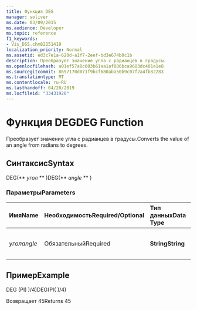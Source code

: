 ```yaml
---
title: Функция DEG
manager: soliver
ms.date: 03/09/2015
ms.audience: Developer
ms.topic: reference
f1_keywords:
- Vis_DSS.chm82251419
localization_priority: Normal
ms.assetid: ed3c7e1a-620d-a1f7-2eef-bd3e674b0c1b
description: Преобразует значение угла с радианцев в градусы.
ms.openlocfilehash: a01ef57a8c003b61aa1af086bca9683dc401a1e8
ms.sourcegitcommit: 8657170d071f9bcf680aba50b9c07f2a4fb82283
ms.translationtype: MT
ms.contentlocale: ru-RU
ms.lasthandoff: 04/28/2019
ms.locfileid: "33431920"
---
```

# <a name="deg-function"></a><span data-ttu-id="78163-103">Функция DEG</span><span class="sxs-lookup"><span data-stu-id="78163-103">DEG Function</span></span>

<span data-ttu-id="78163-104">Преобразует значение угла с радианцев в градусы.</span><span class="sxs-lookup"><span data-stu-id="78163-104">Converts the value of an angle from radians to degrees.</span></span>
  
## <a name="syntax"></a><span data-ttu-id="78163-105">Синтаксис</span><span class="sxs-lookup"><span data-stu-id="78163-105">Syntax</span></span>

<span data-ttu-id="78163-106">DEG(\*\* *угол* \*\* )</span><span class="sxs-lookup"><span data-stu-id="78163-106">DEG(\*\* *angle* \*\* )</span></span> 
  
### <a name="parameters"></a><span data-ttu-id="78163-107">Параметры</span><span class="sxs-lookup"><span data-stu-id="78163-107">Parameters</span></span>

|<span data-ttu-id="78163-108">**Имя**</span><span class="sxs-lookup"><span data-stu-id="78163-108">**Name**</span></span>|<span data-ttu-id="78163-109">**Необходимость**</span><span class="sxs-lookup"><span data-stu-id="78163-109">**Required/Optional**</span></span>|<span data-ttu-id="78163-110">**Тип данных**</span><span class="sxs-lookup"><span data-stu-id="78163-110">**Data Type**</span></span>|<span data-ttu-id="78163-111">**Описание**</span><span class="sxs-lookup"><span data-stu-id="78163-111">**Description**</span></span>|
|:-----|:-----|:-----|:-----|
| <span data-ttu-id="78163-112">_угол_</span><span class="sxs-lookup"><span data-stu-id="78163-112">_angle_</span></span> <br/> |<span data-ttu-id="78163-113">Обязательный</span><span class="sxs-lookup"><span data-stu-id="78163-113">Required</span></span>  <br/> |<span data-ttu-id="78163-114">**String**</span><span class="sxs-lookup"><span data-stu-id="78163-114">**String**</span></span> <br/> |<span data-ttu-id="78163-115">Значение угла в радианах.</span><span class="sxs-lookup"><span data-stu-id="78163-115">The value of the angle in radians.</span></span>  <br/> |
   
## <a name="example"></a><span data-ttu-id="78163-116">Пример</span><span class="sxs-lookup"><span data-stu-id="78163-116">Example</span></span>

<span data-ttu-id="78163-117">DEG (PI) )/4)</span><span class="sxs-lookup"><span data-stu-id="78163-117">DEG(PI( )/4)</span></span> 
  
<span data-ttu-id="78163-118">Возвращает 45</span><span class="sxs-lookup"><span data-stu-id="78163-118">Returns 45</span></span> 
  

